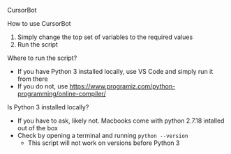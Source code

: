 CursorBot

How to use CursorBot
1. Simply change the top set of variables to the required values
2. Run the script

Where to run the script?
- If you have Python 3 installed locally, use VS Code and simply run it from there
- If you do not, use https://www.programiz.com/python-programming/online-compiler/

Is Python 3 installed locally?
- If you have to ask, likely not. Macbooks come with python 2.7.18 intalled out of the box
- Check by opening a terminal and running `python --version`
   - This script will not work on versions before Python 3
